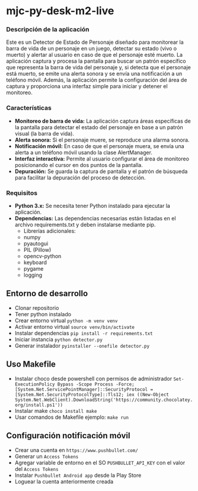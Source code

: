 # mjc-py-desk-m2-live

### Descripción de la aplicación
Este es un Detector de Estado de Personaje diseñado para monitorear la barra de vida de un personaje en un juego, detectar su estado (vivo o muerto) y alertar al usuario en caso de que el personaje esté muerto. La aplicación captura y procesa la pantalla para buscar un patrón específico que representa la barra de vida del personaje y, si detecta que el personaje está muerto, se emite una alerta sonora y se envía una notificación a un teléfono móvil. Además, la aplicación permite la configuración del área de captura y proporciona una interfaz simple para iniciar y detener el monitoreo.

### Características
- **Monitoreo de barra de vida:** La aplicación captura áreas específicas de la pantalla para detectar el estado del personaje en base a un patrón visual (la barra de vida).
- **Alerta sonora:** Si el personaje muere, se reproduce una alarma sonora.
- **Notificación móvil:** En caso de que el personaje muera, se envía una alerta a un teléfono móvil usando la clase AlertManager.
- **Interfaz interactiva:** Permite al usuario configurar el área de monitoreo posicionando el cursor en dos puntos de la pantalla.
- **Depuración:** Se guarda la captura de pantalla y el patrón de búsqueda para facilitar la depuración del proceso de detección.

### Requisitos
- **Python 3.x:** Se necesita tener Python instalado para ejecutar la aplicación.
- **Dependencias:** Las dependencias necesarias están listadas en el archivo requirements.txt y deben instalarse mediante pip.
    - Librerías adicionales:
    - numpy
    - pyautogui
    - PIL (Pillow)
    - opencv-python
    - keyboard
    - pygame
    - logging

## Entorno de desarrollo

- Clonar repositorio
- Tener python instalado
- Crear entorno virtual `python -m venv venv`
- Activar entorno virtual `source venv/bin/activate`
- Instalar dependencias `pip install -r requirements.txt`
- Iniciar instancia `python detector.py`
- Generar instalador `pyinstaller --onefile detector.py`

## Uso Makefile
- Instalar choco desde powershell con permisos de administrador `Set-ExecutionPolicy Bypass -Scope Process -Force; [System.Net.ServicePointManager]::SecurityProtocol = [System.Net.SecurityProtocolType]::Tls12; iex ((New-Object System.Net.WebClient).DownloadString('https://community.chocolatey.org/install.ps1'))`
- Instalar make `choco install make`
- Usar comandos de Makefile ejemplo: `make run`

## Configuración notificación móvil
- Crear una cuenta en `https://www.pushbullet.com/`
- Generar un `Access Tokens`
- Agregar variable de entorno en el SO `PUSHBULLET_API_KEY` con el valor del `Access Tokens`
- Instalar `Pushbullet Android app` desde la Play Store
- Loguear la cuenta anteriormente creada